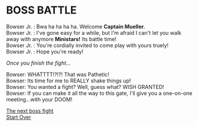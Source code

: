 # BOSS BATTLE

Bowser Jr. : Bwa ha ha ha ha. Welcome **Captain Mueller**.  
Bowser Jr. : I've gone easy for a while, but I'm afraid I can't let you walk away with anymore **Ministars!** Its battle time!  
Bowser Jr. : You're cordially invited to come play with yours truely!  
Bowser Jr. : Hope you're ready!  

*Once you finish the fight...*  

Bowser: WHATTTT!?!?! That was Pathetic!    
Bowser: Its time for me to REALLY shake things up!    
Bowser: You wanted a fight? Well, guess what? WISH GRANTED!  
Bowser: If you can make it all the way to this gate, I'll give you a one-on-one meeting...with your DOOM!  

[The next boss fight](smthgreek.md)  
[Start Over](../../home.md)  
